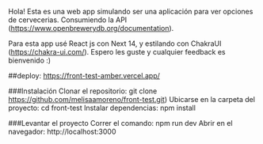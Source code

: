 Hola! Esta es una web app simulando ser una aplicación para ver opciones de cervecerias. Consumiendo la API (https://www.openbrewerydb.org/documentation).

Para esta app usé React js con Next 14, y estilando con ChakraUI (https://chakra-ui.com/).
Espero les guste y cualquier feedback es bienvenido :)

##deploy: https://front-test-amber.vercel.app/

###Instalación
Clonar el repositorio: git clone https://github.com/melisaamoreno/front-test.git)
Ubicarse en la carpeta del proyecto: cd front-test
Instalar dependencias: npm install

###Levantar el proyecto
Correr el comando: npm run dev
Abrir en el navegador: http://localhost:3000
